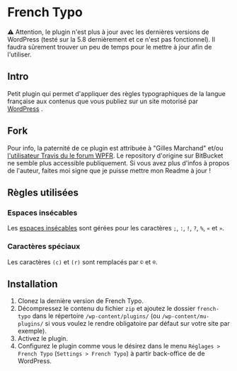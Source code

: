 # French Typo #

:warning: Attention, le plugin n'est plus à jour avec les dernières versions de WordPress (testé sur la 5.8 dernièrement et ce n'est pas fonctionnel). Il faudra sûrement trouver un peu de temps pour le mettre à jour afin de l'utiliser.

## Intro ##
Petit plugin qui permet d'appliquer des règles typographiques de la langue française aux contenus que vous publiez sur un site motorisé par [WordPress](http://fr.wordpress.org/) .

## Fork ##

Pour info, la paternité de ce plugin est attribuée à "Gilles Marchand" et/ou [l'utilisateur Travis du le forum WPFR](https://wpfr.net/support/sujet/espace-insecables-supprimes-par-wordpress/#post-614173). Le repository d'origine sur BitBucket ne semble plus accessible publiquement. Si vous avez plus d'infos à propos de l'auteur, faites moi signe que je puisse mettre mon Readme à jour !

## Règles utilisées ##

### Espaces insécables ###

Les [espaces insécables](http://fr.wikipedia.org/wiki/Espace_ins%C3%A9cable) sont gérées pour les caractères `;`, `:`, `!`, `?`, `%`, `«` et `»`.

### Caractères spéciaux ###

Les caractères `(c)` et `(r)` sont remplacés par `©` et `®`.

## Installation ##

1. Clonez la dernière version de French Typo.
2. Décompressez le contenu du fichier `zip` et ajoutez le dossier `french-typo` dans le répertoire `/wp-content/plugins/` (ou `/wp-content/mu-plugins/` si vous voulez le rendre obligatoire par défaut sur votre site par exemple).
3. Activez le plugin.
4. Configurez le plugin comme vous le désirez dans le menu `Réglages > French Typo` (`Settings > French Typo`) à partir back-office de de WordPress.
